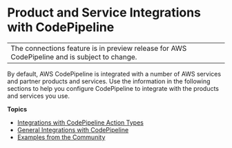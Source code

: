 # Product and Service Integrations with CodePipeline<a name="integrations"></a>


|  | 
| --- |
| The connections feature is in preview release for AWS CodePipeline and is subject to change\. | 

By default, AWS CodePipeline is integrated with a number of AWS services and partner products and services\. Use the information in the following sections to help you configure CodePipeline to integrate with the products and services you use\.

**Topics**
+ [Integrations with CodePipeline Action Types](integrations-action-type.md)
+ [General Integrations with CodePipeline](integrations-general.md)
+ [Examples from the Community](integrations-community.md)